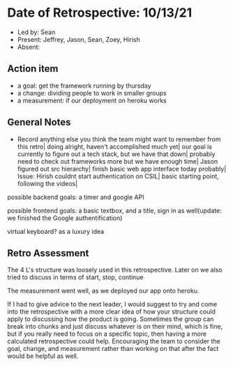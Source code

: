 # Date of Retrospective: 10/13/21

* Led by: Sean
* Present: Jeffrey, Jason, Sean, Zoey, Hirish
* Absent:

## Action item

* a goal: get the framework running by thursday
* a change: dividing people to work in smaller groups
* a measurement: if our deployment on heroku works

## General Notes

* Record anything else you think the team might want to remember from this retro|
doing alright, haven't accomplished much yet|
our goal is currently to figure out a tech stack, but we have that down|
probably need to check out frameworks more but we have enough time|
Jason figured out src hierarchy|
finish basic web app interface today probably|
Issue: Hirish couldnt start authentication on CSIL|
basic starting point, following the videos|

possible backend goals: a timer and google API

possible frontend goals: a basic textbox, and a title, sign in as well(update: we finished the Google authentification)

virtual keyboard? as a luxury idea


## Retro Assessment

The 4 L's structure was loosely used in this retrospective. Later on we also tried to discuss in terms of start, stop, continue

The measurement went well, as we deployed our app onto heroku.

If I had to give advice to the next leader, I would suggest to try and come into the retrospective with a more clear idea of how your structure could apply to discussing how the product is going. Sometimes the group can break into chunks and just discuss whatever is on their mind, which is fine, but if you really need to focus on a specific topic, then having a more calculated retrospective could help. Encouraging the team to consider the goal, change, and measurement rather than working on that after the fact would be helpful as well.
